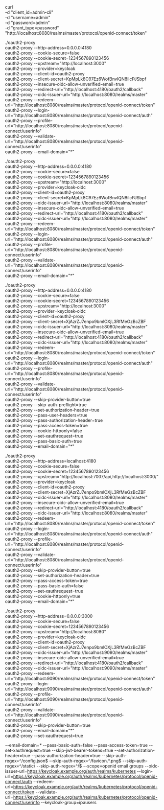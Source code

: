 curl \
-d "client_id=admin-cli" \
-d "username=admin" \
-d "password=admin" \
-d "grant_type=password" \
"http://localhost:8080/realms/master/protocol/openid-connect/token"


./oauth2-proxy \
oauth2-proxy --http-address=0.0.0.0:4180 \
oauth2-proxy --cookie-secure=false \
oauth2-proxy --cookie-secret=1234567890123456 \
oauth2-proxy --upstream="http://localhost:3000" \
oauth2-proxy --provider=keycloak \
oauth2-proxy --client-id=oauth2-proxy \
oauth2-proxy --client-secret=KpMpLk8C97Ez6WofBnvIQN8ilcPJSbpf \
oauth2-proxy --insecure-oidc-allow-unverified-email=true \
oauth2-proxy --redirect-url="http://localhost:4180/oauth2/callback" \
oauth2-proxy --oidc-issuer-url="http://localhost:8080/realms/master"
oauth2-proxy --redeem-url="http://localhost:8080/realms/master/protocol/openid-connect/token" \
oauth2-proxy --login-url="http://localhost:8080/realms/master/protocol/openid-connect/auth" \
oauth2-proxy --profile-url="http://localhost:8080/realms/master/protocol/openid-connect/userinfo" \
oauth2-proxy --validate-url="http://localhost:8080/realms/master/protocol/openid-connect/userinfo" \
oauth2-proxy --email-domain="*"

./oauth2-proxy \
oauth2-proxy --http-address=0.0.0.0:4180 \
oauth2-proxy --cookie-secure=false \
oauth2-proxy --cookie-secret=1234567890123456 \
oauth2-proxy --upstream="http://localhost:3000" \
oauth2-proxy --provider=keycloak-oidc \
oauth2-proxy --client-id=oauth2-proxy \
oauth2-proxy --client-secret=KpMpLk8C97Ez6WofBnvIQN8ilcPJSbpf \
oauth2-proxy --oidc-issuer-url="http://localhost:8080/realms/master" \
oauth2-proxy --insecure-oidc-allow-unverified-email=true \
oauth2-proxy --redirect-url="http://localhost:4180/oauth2/callback" \
oauth2-proxy --oidc-issuer-url="http://localhost:8080/realms/master" \
oauth2-proxy --redeem-url="http://localhost:8080/realms/master/protocol/openid-connect/token" \
oauth2-proxy --login-url="http://localhost:8080/realms/master/protocol/openid-connect/auth" \
oauth2-proxy --profile-url="http://localhost:8080/realms/master/protocol/openid-connect/userinfo" \
oauth2-proxy --validate-url="http://localhost:8080/realms/master/protocol/openid-connect/userinfo" \
oauth2-proxy --email-domain="*"



 ./oauth2-proxy \
oauth2-proxy --http-address=0.0.0.0:4180 \
oauth2-proxy --cookie-secure=false \
oauth2-proxy --cookie-secret=1234567890123456 \
oauth2-proxy --upstream="http://localhost:3000" \
oauth2-proxy --provider=keycloak-oidc \
oauth2-proxy --client-id=oauth2-proxy \
oauth2-proxy --client-secret=XjAzrZJ7enpo9bmlOXjL3RfMeGzBcZBF \
oauth2-proxy --oidc-issuer-url="http://localhost:8080/realms/master" \
oauth2-proxy --insecure-oidc-allow-unverified-email=true \
oauth2-proxy --redirect-url="http://localhost:4180/oauth2/callback" \
oauth2-proxy --oidc-issuer-url="http://localhost:8080/realms/master" \
oauth2-proxy --redeem-url="http://localhost:8080/realms/master/protocol/openid-connect/token" \
oauth2-proxy --login-url="http://localhost:8080/realms/master/protocol/openid-connect/auth" \
oauth2-proxy --profile-url="http://localhost:8080/realms/master/protocol/openid-connect/userinfo" \
oauth2-proxy --validate-url="http://localhost:8080/realms/master/protocol/openid-connect/userinfo" \
oauth2-proxy --skip-provider-button=true \
oauth2-proxy --skip-auth-preflight=true \
oauth2-proxy --set-authorization-header=true \
oauth2-proxy --pass-user-headers=true \
oauth2-proxy --pass-authorization-header=true \
oauth2-proxy --pass-access-token=true \
oauth2-proxy --cookie-httponly=false \
oauth2-proxy --set-xauthrequest=true \
oauth2-proxy --pass-basic-auth=true \
oauth2-proxy --email-domain="*"




 ./oauth2-proxy \
oauth2-proxy --http-address=localhost:4180 \
oauth2-proxy --cookie-secure=false \
oauth2-proxy --cookie-secret=1234567890123456 \
oauth2-proxy --upstream="http://localhost:7007/api,http://localhost:3000/" \
oauth2-proxy --provider=keycloak \
oauth2-proxy --client-id=oauth2-proxy \
oauth2-proxy --client-secret=XjAzrZJ7enpo9bmlOXjL3RfMeGzBcZBF \
oauth2-proxy --oidc-issuer-url="http://localhost:8080/realms/master" \
oauth2-proxy --insecure-oidc-allow-unverified-email=true \
oauth2-proxy --redirect-url="http://localhost:4180/oauth2/callback" \
oauth2-proxy --oidc-issuer-url="http://localhost:8080/realms/master" \
oauth2-proxy --redeem-url="http://localhost:8080/realms/master/protocol/openid-connect/token" \
oauth2-proxy --login-url="http://localhost:8080/realms/master/protocol/openid-connect/auth" \
oauth2-proxy --profile-url="http://localhost:8080/realms/master/protocol/openid-connect/userinfo" \
oauth2-proxy --validate-url="http://localhost:8080/realms/master/protocol/openid-connect/userinfo" \
oauth2-proxy --skip-provider-button=true \
oauth2-proxy --set-authorization-header=true \
oauth2-proxy --pass-access-token=true \
oauth2-proxy --pass-basic-auth=false \
oauth2-proxy --set-xauthrequest=true \
oauth2-proxy --cookie-httponly=true \
oauth2-proxy --email-domain="*"



 ./oauth2-proxy \
oauth2-proxy --http-address=0.0.0.0:3000 \
oauth2-proxy --cookie-secure=false \
oauth2-proxy --cookie-secret=1234567890123456 \
oauth2-proxy --upstream="http://localhost:8080" \
oauth2-proxy --provider=keycloak-oidc \
oauth2-proxy --client-id=oauth2-proxy \
oauth2-proxy --client-secret=XjAzrZJ7enpo9bmlOXjL3RfMeGzBcZBF \
oauth2-proxy --oidc-issuer-url="http://localhost:9090/realms/master" \
oauth2-proxy --insecure-oidc-allow-unverified-email=true \
oauth2-proxy --redirect-url="http://localhost:4180/oauth2/callback" \
oauth2-proxy --oidc-issuer-url="http://localhost:9090/realms/master" \
oauth2-proxy --redeem-url="http://localhost:9090/realms/master/protocol/openid-connect/token" \
oauth2-proxy --login-url="http://localhost:9090/realms/master/protocol/openid-connect/auth" \
oauth2-proxy --profile-url="http://localhost:9090/realms/master/protocol/openid-connect/userinfo" \
oauth2-proxy --validate-url="http://localhost:9090/realms/master/protocol/openid-connect/userinfo" \
oauth2-proxy --skip-provider-button=true \
oauth2-proxy --email-domain="*" \
oauth2-proxy --set-xauthrequest=true

--email-domain=*
--pass-basic-auth=false
--pass-access-token=true
--set-xauthrequest=true
--skip-jwt-bearer-tokens=true
--set-authorization-header=true
--pass-authorization-header=true
--skip-auth-regex=^\/config\.json$
--skip-auth-regex=^\/favicon.*\.png$
--skip-auth-regex=^\/static\/
--skip-auth-regex=^\/$
--scope=openid email groups
--oidc-issuer-url=https://keycloak.example.org/auth/realms/kubernetes
--login-url=https://keycloak.example.org/auth/realms/kubernetes/protocol/openid-connect/auth
--redeem-url=https://keycloak.example.org/auth/realms/kubernetes/protocol/openid-connect/token
--validate-url=https://keycloak.example.org/auth/realms/kubernetes/protocol/openid-connect/userinfo
--keycloak-group=ipausers
